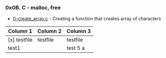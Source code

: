 ### 0x0B. C - malloc, free
- [0-create_array.c](./0-create_array.c) - Creating a function that creates array of characters

|Column 1	|Column 2	|Column 3	|
|---------------|---------------|---------------|
|[x] testfile	|testfile	|testfile	|
|test1|		|test 5 a	|test8 and the	|
